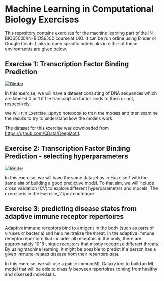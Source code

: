 # Machine Learning in Computational Biology Exercises

This repository contains exercises for the machine learning part of the IN-BIOS5000/IN-BIOS9000 course at UiO. It can be run online using Binder or Google Colab. Links to open specific notebooks in either of these environments are given below.

## Exercise 1: Transcription Factor Binding Prediction

[![Binder](https://mybinder.org/badge_logo.svg)](https://mybinder.org/v2/gh/uio-bmi/machine_learning_in_comp_bio_exercises/main?labpath=Exercise_1.ipnyb)

In this exercise, we will have a dataset consisting of DNA sequences which are labeled 0 or 1 if the transcription factor binds to them or 
not, respectively. 

We will run Exercise_1.ipnyb notebook to train the models and then examine the results to try to understand how the models work.

The dataset for this exercise was downloaded from https://github.com/QData/DeepMotif.

## Exercise 2: Transcription Factor Binding Prediction - selecting hyperparameters

[![Binder](https://mybinder.org/badge_logo.svg)](https://mybinder.org/v2/gh/uio-bmi/machine_learning_in_comp_bio_exercises/main?labpath=Exercise_1.ipnyb)

In this exercise, we will have the same dataset as in Exercise 1 with the same aim of building a good predictive model. To that aim, 
we will include cross validation (CV) to explore different hyperparameters and models. The exercise is in the Exercise_2.ipnyb notebook.

## Exercise 3: predicting disease states from adaptive immune receptor repertoires

Adaptive immune receptors bind to antigens in the body (such as parts of viruses or bacteria) and help neutralize the threat. In the adaptive
immune receptor repertoire that includes all receptors in the body, there are approximately 10^8 unique receptors that mostly recognize 
different threats. By using machine learning, it might be possible to predict if a person has a given immune-related disease from their repertoire data.

In this exercise, we will use a public immuneML Galaxy tool to build an ML model that will be able to classify between repertoires coming from
healthy and diseased individuals.
